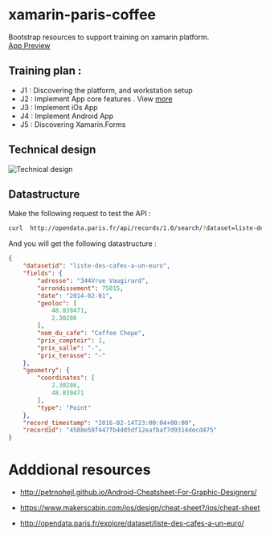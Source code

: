 # xamarin-paris-coffee
Bootstrap resources to support training on xamarin platform.  
[App Preview](snippets/app.screens.png)


## Training plan :  

* J1 : Discovering the platform, and workstation setup
* J2 : Implement App core features . View [more](snippets/service-tests.md)
* J3 : Implement iOs App
* J4 : Implement Android App
* J5 : Discovering Xamarin.Forms

## Technical design

![Technical design](snippets/technical.design.png)

## Datastructure

Make the following request to test the API :  

```sh
curl  http://opendata.paris.fr/api/records/1.0/search/?dataset=liste-des-cafes-a-un-euro
```
And you will get the following datastructure :  

```json
{
    "datasetid": "liste-des-cafes-a-un-euro",
    "fields": {
        "adresse": "344Vrue Vaugirard",
        "arrondissement": 75015,
        "date": "2014-02-01",
        "geoloc": [
            48.839471,
            2.30286
        ],
        "nom_du_cafe": "Coffee Chope",
        "prix_comptoir": 1,
        "prix_salle": "-",
        "prix_terasse": "-"
    },
    "geometry": {
        "coordinates": [
            2.30286,
            48.839471
        ],
        "type": "Point"
    },
    "record_timestamp": "2016-02-14T23:00:04+00:00",
    "recordid": "4588e58f447fb4dd5df12eafbaf7d9314decd475"
}
```


# Adddional resources

* http://petrnohejl.github.io/Android-Cheatsheet-For-Graphic-Designers/

* https://www.makerscabin.com/ios/design/cheat-sheet?/ios/cheat-sheet

* http://opendata.paris.fr/explore/dataset/liste-des-cafes-a-un-euro/
